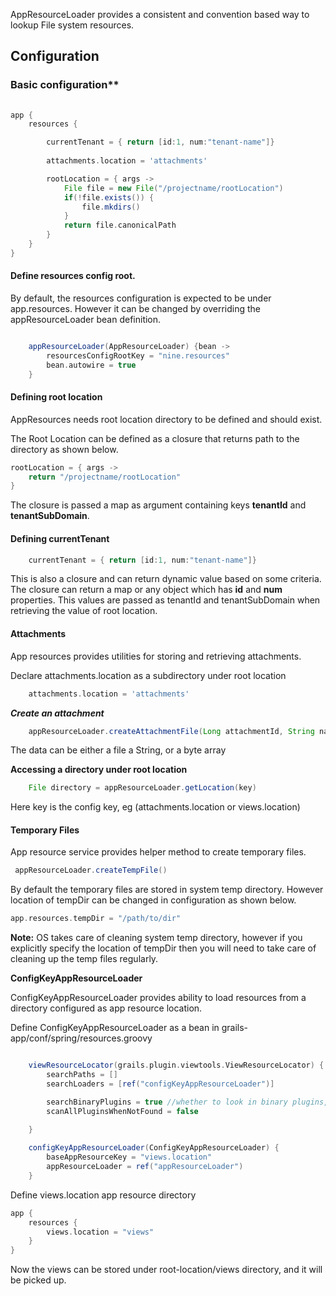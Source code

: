 
AppResourceLoader provides a consistent and convention based way to lookup File system resources.

## Configuration

### Basic configuration**
```groovy
    
app {
	resources {

		currentTenant = { return [id:1, num:"tenant-name"]}
		
		attachments.location = 'attachments'

		rootLocation = { args ->
			File file = new File("/projectname/rootLocation")
			if(!file.exists()) {
				file.mkdirs()
			}
			return file.canonicalPath
		}
	}
}

```

#### Define resources config root.  
By default, the resources configuration is expected to be under app.resources. However it can be changed by overriding the appResourceLoader bean definition.

```groovy

    appResourceLoader(AppResourceLoader) {bean ->
        resourcesConfigRootKey = "nine.resources"
        bean.autowire = true
    }

```


#### Defining root location

AppResources needs root location directory to be defined and should exist.

The Root Location can be defined as a closure that returns path to the directory as shown below.
 
```groovy
rootLocation = { args ->
    return "/projectname/rootLocation"
}
```

The closure is passed a map as argument containing keys **tenantId** and **tenantSubDomain**.

#### Defining currentTenant
```groovy
    currentTenant = { return [id:1, num:"tenant-name"]}    
```

This is also a closure and can return dynamic value based on some criteria.
The closure can return a map or any object which has **id** and **num** properties.
This values are passed as tenantId and tenantSubDomain when retrieving the value of root location.

#### Attachments

App resources provides utilities for storing and retrieving attachments.

Declare attachments.location as a subdirectory under root location

```groovy
    attachments.location = 'attachments'
```

_**Create an attachment**_
```groovy
    appResourceLoader.createAttachmentFile(Long attachmentId, String name, String extension, data)
```

The data can be either a file a String, or a byte array

**Accessing a directory under root location**
```groovy
    File directory = appResourceLoader.getLocation(key)
```
Here key is the config key, eg (attachments.location or views.location)

#### Temporary Files
App resource service provides helper method to create temporary files.
```groovy
 appResourceLoader.createTempFile() 
```
By default the temporary files are stored in system temp directory.
However location of tempDir can be changed in configuration as shown below.

```groovy
app.resources.tempDir = "/path/to/dir"
```

**Note:** OS takes care of cleaning system temp directory, however if you explicitly specify the location of tempDir then you will need to take care of cleaning up the temp files regularly.


**ConfigKeyAppResourceLoader**

ConfigKeyAppResourceLoader provides ability to load resources from a directory configured as app resource location.

Define ConfigKeyAppResourceLoader as a bean in grails-app/conf/spring/resources.groovy

```groovy

    viewResourceLocator(grails.plugin.viewtools.ViewResourceLocator) { bean ->
        searchPaths = []
        searchLoaders = [ref("configKeyAppResourceLoader")]

        searchBinaryPlugins = true //whether to look in binary plugins, does not work in grails2
        scanAllPluginsWhenNotFound = false
        
    }

    configKeyAppResourceLoader(ConfigKeyAppResourceLoader) {
        baseAppResourceKey = "views.location"
        appResourceLoader = ref("appResourceLoader")
    }

```

Define views.location app resource directory

```groovy
app {
	resources {
	    views.location = "views"
	}
}
```

Now the views can be stored under root-location/views directory, and it will be picked up.